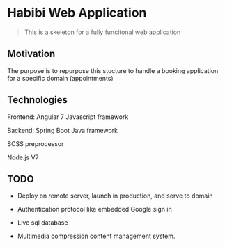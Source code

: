 # Habibi Web Application

> This is a skeleton for a fully funcitonal web application

## Motivation

The purpose is to repurpose this stucture to handle a booking application for a specific domain (appointments)

## Technologies

Frontend: Angular 7 Javascript framework

Backend: Spring Boot Java framework

SCSS preprocessor

Node.js V7


## TODO

- Deploy on remote server, launch in production, and serve to domain

- Authentication protocol like embedded Google sign in

- Live sql database

- Multimedia compression content management system. 

